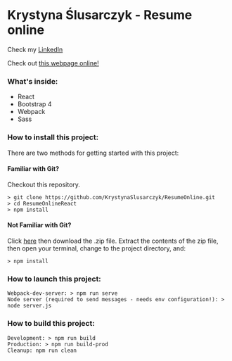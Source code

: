 # Krystyna Ślusarczyk - Resume online

Check my [LinkedIn](https://www.linkedin.com/in/krystyna-%C5%9Blusarczyk-634576a4/)

Check out [this webpage online!](http://krystyna-slusarczyk.herokuapp.com)

### What's inside:
* React
* Bootstrap 4
* Webpack
* Sass

### How to install this project:

There are two methods for getting started with this project:

#### Familiar with Git?
Checkout this repository.

```
> git clone https://github.com/KrystynaSlusarczyk/ResumeOnline.git
> cd ResumeOnlineReact
> npm install
```

#### Not Familiar with Git?
Click [here](https://github.com/KrystynaSlusarczyk/ResumeOnline/archive/master.zip) then download the .zip file.  Extract the contents of the zip file, then open your terminal, change to the project directory, and:

```
> npm install
```

### How to launch this project:
```
Webpack-dev-server: > npm run serve
Node server (required to send messages - needs env configuration!): > node server.js
```

### How to build this project:
```
Development: > npm run build
Production: > npm run build-prod
Cleanup: npm run clean
```
